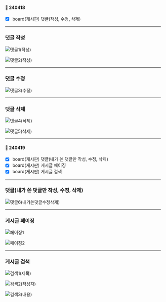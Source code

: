 #### 📅 240418
* [x] board(게시판) 댓글(작성, 수정, 삭제)

---

### 댓글 작성

![댓글1(작성)](https://github.com/havanara/240411_JSP_Project/assets/166004719/99e0dd94-27e5-4043-9235-3ead347acb88)

![댓글2(작성)](https://github.com/havanara/240411_JSP_Project/assets/166004719/baaf057b-7c3e-461b-ac20-acfbc2a5fd7f)

---

### 댓글 수정

![댓글3(수정)](https://github.com/havanara/240411_JSP_Project/assets/166004719/9489dd6e-10d2-48ee-9ab1-049453f29bb6)

---

### 댓글 삭제

![댓글4(삭제)](https://github.com/havanara/240411_JSP_Project/assets/166004719/9ec68b93-6b8d-479f-b441-0fe829bd1dc0)

![댓글5(삭제)](https://github.com/havanara/240411_JSP_Project/assets/166004719/1f1bb0e5-b502-4b88-95d5-67f198642000)

---

#### 📅 240419
* [x] board(게시판) 댓글(내가 쓴 댓글만 작성, 수정, 삭제)
* [x] board(게시판) 게시글 페이징
* [x] board(게시판) 게시글 검색

---

### 댓글(내가 쓴 댓글만 작성, 수정, 삭제)

![댓글6(내가쓴댓글수정삭제)](https://github.com/havanara/240411_JSP_Project/assets/166004719/32df4793-04d4-447e-ad5f-9f1598d689c8)

---

### 게시글 페이징

![페이징1](https://github.com/havanara/240411_JSP_Project/assets/166004719/f5aff1c2-1380-4680-a320-e0be0c0653db)

![페이징2](https://github.com/havanara/240411_JSP_Project/assets/166004719/f7bec66b-503d-497f-baeb-e51219994d32)

---

### 게시글 검색

![검색1(제목)](https://github.com/havanara/240411_JSP_Project/assets/166004719/dcd90fd6-b7bb-4196-8c99-601be06ce3df)

![검색2(작성자)](https://github.com/havanara/240411_JSP_Project/assets/166004719/094b6970-49ed-4873-b6f4-1c44bc05d4d6)

![검색3(내용)](https://github.com/havanara/240411_JSP_Project/assets/166004719/34e02648-1ad6-4661-91db-8e748acfd64c)

